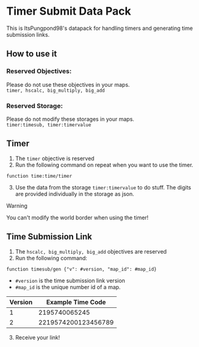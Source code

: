 # Timer Submit Data Pack
This is ItsPungpond98's datapack for handling timers and generating time submission links.

## How to use it
### Reserved Objectives:
Please do not use these objectives in your maps.<br>
`timer, hscalc, big_multiply, big_add`

### Reserved Storage:
Please do not modify these storages in your maps.<br>
`timer:timesub, timer:timervalue`

## Timer
1. The `timer` objective is reserved
2. Run the following command on repeat when you want to use the timer.
```
function time:time/timer
```
3. Use the data from the storage `timer:timervalue` to do stuff. The digits are provided individually in the storage as json.

> [!WARNING]
> You can't modify the world border when using the timer!

## Time Submission Link
1. The `hscalc, big_multiply, big_add` objectives are reserved
2. Run the following command:
```
function timesub/gen {"v": #version, "map_id": #map_id}
```
- `#version` is the time submission link version
- `#map_id` is the unique number id of a map.

| Version | Example Time Code |
|---------|-------------------|
| 1 | 2195740065245 |
| 2 | 2219574200123456789 |

3. Receive your link!
